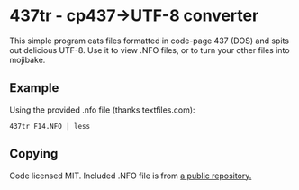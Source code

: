 # 437tr - cp437->UTF-8 converter

This simple program eats files formatted in code-page 437 (DOS) and spits out
delicious UTF-8. Use it to view .NFO files, or to turn your other files into
mojibake.

## Example

Using the provided .nfo file (thanks textfiles.com):

```
437tr F14.NFO | less
```

## Copying

Code licensed MIT. Included .NFO file is from [a public repository.][1]

[1]: http://www.textfiles.com/piracy/NFO/

